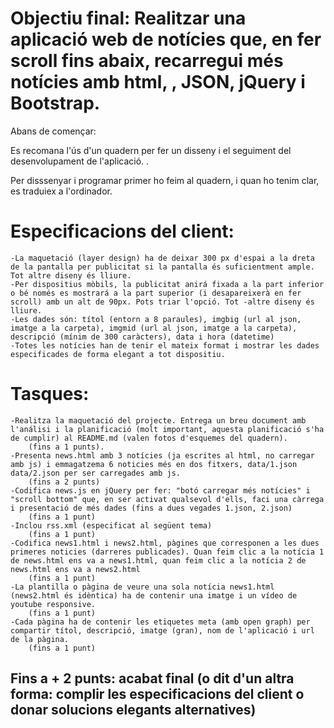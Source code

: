 # Objectiu final: Realitzar una aplicació web de notícies que, en fer scroll fins abaix, recarregui més notícies amb html, , JSON, jQuery i Bootstrap.


Abans de començar:

Es recomana l'ús d'un quadern per fer un disseny i el seguiment del desenvolupament de l'aplicació. .

Per disssenyar i programar primer ho feim al quadern, i quan ho tenim clar, es traduiex a l'ordinador.


# Especificacions del client:

    -La maquetació (layer design) ha de deixar 300 px d'espai a la dreta de la pantalla per publicitat si la pantalla és suficientment ample. Tot altre diseny és lliure.
    -Per dispositius mòbils, la publicitat anirá fixada a la part inferior o bé només es mostrará a la part superior (i desapareixerà en fer scroll) amb un alt de 90px. Pots triar l'opció. Tot -altre diseny és lliure.
    -Les dades són: títol (entorn a 8 paraules), imgbig (url al json, imatge a la carpeta), imgmid (url al json, imatge a la carpeta), descripció (mínim de 300 caràcters), data i hora (datetime)
    -Totes les notícies han de tenir el mateix format i mostrar les dades especificades de forma elegant a tot dispositiu.

# Tasques:

    -Realitza la maquetació del projecte. Entrega un breu document amb l'análisi i la planificació (molt important, aquesta planificació s'ha de cumplir) al README.md (valen fotos d'esquemes del quadern).
        (fins a 1 punts).
    -Presenta news.html amb 3 notícies (ja escrites al html, no carregar amb js) i emmagatzema 6 noticies més en dos fitxers, data/1.json data/2.json per ser carregades amb js.
        (fins a 2 punts)
    -Codifica news.js en jQuery per fer: "botó carregar més notícies" i "scroll bottom" que, en ser activat qualsevol d'ells, faci una càrrega i presentació de més dades (fins a dues vegades 1.json, 2.json)
        (fins a 1 punt)
    -Inclou rss.xml (especificat al següent tema)
        (fins a 1 punt)
    -Codifica news1.html i news2.html, pàgines que corresponen a les dues primeres noticies (darreres publicades). Quan feim clic a la notícia 1 de news.html ens va a news1.html, quan feim clic a la notícia 2 de news.html ens va a news2.html 
        (fins a 1 punt)
    -La plantilla o pàgina de veure una sola notícia news1.html (news2.html és idèntica) ha de contenir una imatge i un vídeo de youtube responsive. 
        (fins a 1 punt)
    -Cada pàgina ha de contenir les etiquetes meta (amb open graph) per compartir títol, descripció, imatge (gran), nom de l'aplicació i url de la pàgina. 
        (fins a 1 punt)

## Fins a + 2 punts: acabat final (o dit d'un altra forma: complir les especificacions del client o donar solucions elegants alternatives)
